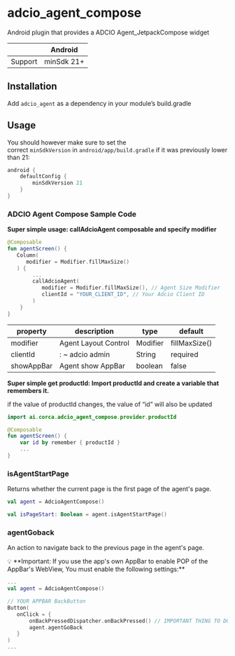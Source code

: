 # adcio_agent_compose

Android plugin that provides a ADCIO Agent_JetpackCompose widget

|  | Android |
| --- | --- |
| Support | minSdk 21+ |

## Installation
Add `adcio_agent` as a dependency in your module’s build.gradle

## Usage
You should however make sure to set the correct `minSdkVersion` in `android/app/build.gradle` if it was previously lower than 21:

```groovy
android {
    defaultConfig {
        minSdkVersion 21
    }
}
```

### ADCIO Agent Compose Sample Code
**Super simple usage: callAdcioAgent composable and specify modifier**

```kotlin
@Composable
fun agentScreen() {
   Column(
      modifier = Modifier.fillMaxSize()
   ) {
        ...
        callAdcioAgent(
           modifier = Modifier.fillMaxSize(), // Agent Size Modifier
           clientId = "YOUR_CLIENT_ID", // Your Adcio Client ID
        )
    }
}
```

| property | description | type | default |
| --- | --- | --- | --- |
| modifier | Agent Layout Control | Modifier | fillMaxSize() |
| clientId | : ~ adcio admin | String | required |
| showAppBar | Agent show AppBar | boolean | false |

**Super simple get productId: Import productId and create a variable that remembers it.**

if the value of productId changes, the value of “id” will also be updated

```kotlin
import ai.corca.adcio_agent_compose.provider.productId

@Composable
fun agentScreen() {
	var id by remember { productId } 
	...
}
```

### isAgentStartPage
Returns whether the current page is the first page of the agent's page.

```kotlin
val agent = AdcioAgentCompose()

val isPageStart: Boolean = agent.isAgentStartPage()
```

### agentGoback
An action to navigate back to the previous page in the agent's page.

<aside>
💡 **Important: If you use the app's own AppBar to enable POP of the AppBar's WebView, You must enable the following settings:**

</aside>

```kotlin
...
val agent = AdcioAgentCompose()

// YOUR APPBAR BackButton
Button(
   onClick = { 
       onBackPressedDispatcher.onBackPressed() // IMPORTANT THING TO DO
       agent.agentGoBack
   }
)
...
```